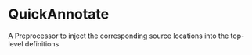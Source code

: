QuickAnnotate
=============

A Preprocessor to inject the corresponding source locations into the top-level definitions